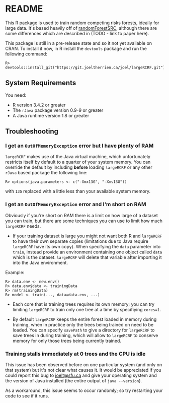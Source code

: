 # README

This R package is used to train random competing risks forests, ideally for large data.
It's based heavily off of [randomForestSRC](https://github.com/kogalur/randomForestSRC/), although there are some differences which are described in (TODO - link to paper here).

This package is still in a pre-release state and so it not yet available on CRAN.
To install it now, in R install the `devtools` package and run the following command:
```
R> devtools::install_git("https://git.joeltherrien.ca/joel/largeRCRF.git")
```

## System Requirements

You need:

* R version 3.4.2 or greater
* The `rJava` package version 0.9-9 or greater
* A Java runtime version 1.8 or greater

## Troubleshooting

### I get an `OutOfMemoryException` error but I have plenty of RAM

`largeRCRF` makes use of the Java virtual machine, which unfortunately restricts itself by default to a quarter of your system memory. 
You can override the default by including **before** loading `largeRCRF` or any other `rJava` based package the following line:

```
R> options(java.parameters <- c("-Xmx13G", "-Xms13G"))
```

with `13G` replaced with a little less than your available system memory.

### I get an `OutOfMemoryException` error and I'm short on RAM

Obviously if you're short on RAM there is a limit on how large of a dataset you can train,
but there are some techniques you can use to limit how much `largeRCRF` needs.

* If your training dataset is large you might not want both R and `largeRCRF` to have their own separate copies 
(limitations due to Java require `largeRCRF` have its own copy). When specifying the `data` parameter into `train`, 
instead provide an environment containing one object called `data` which is the dataset. `largeRCRF` will delete that variable
after importing it into the Java environment.

Example:
```
R> data.env <- new.env()
R> data.env$data <- trainingData
R> rm(trainingData)
R> model <- train(..., data=data.env, ...)
```

* Each core that is training trees requires its own memory; you can try limiting `largeRCRF` to train only one tree at a time by specifiying `cores=1`.

* By default `largeRCRF` keeps the entire forest loaded in memory during training, 
when in practice only the trees being trained on need to be loaded. 
You can specify `savePath` to give a directory for `largeRCRF` to save trees in during training,
which will allow to `largeRCRF` to conserve memory for only those trees being currently trained.

### Training stalls immediately at 0 trees and the CPU is idle

This issue has been observed before on one particular system (and only on that system) but it's not clear what causes it. 
It would be appreciated if you could report this bug to [joelt@sfu.ca](mailto:joelt@sfu.ca) and give your operating system
and the version of Java installed (the entire output of `java --version`). 

As a workaround, this issue seems to occur randomly; so try restarting your code to see if it runs.



